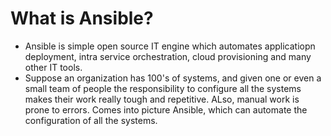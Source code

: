 # What is Ansible? #
* Ansible is simple open source IT engine which automates applicatiopn deployment, intra service orchestration, cloud provisioning and many other IT tools.
* Suppose an organization has 100's of systems, and given one or even a small team of people the responsibility to configure all the systems makes their work really tough and repetitive. ALso, manual work is prone to errors. Comes into picture Ansible, which can automate the configuration of all the systems.

